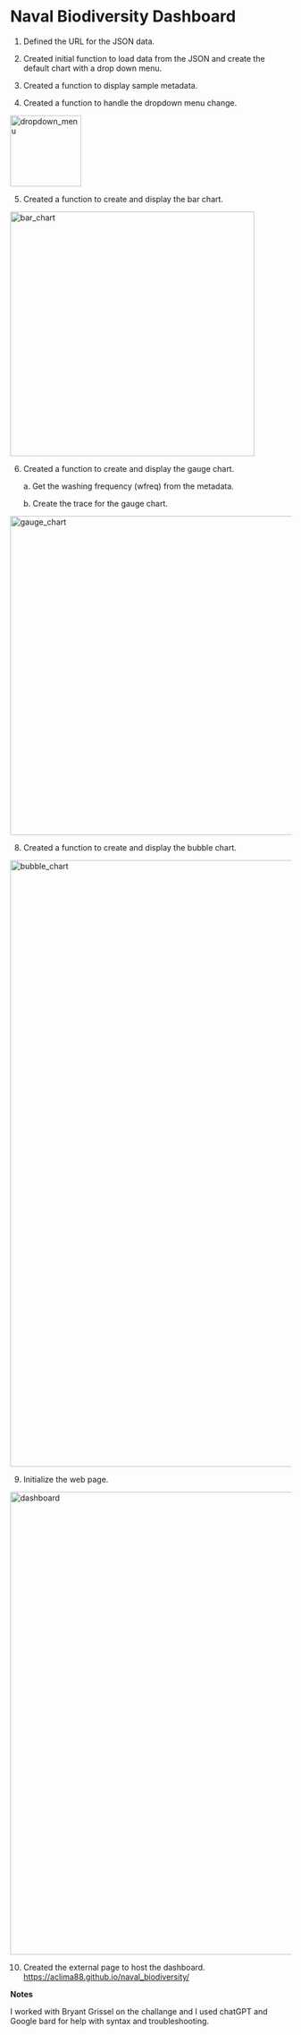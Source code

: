 # Naval Biodiversity Dashboard

1. Defined the URL for the JSON data.

2. Created initial function to load data from the JSON and create the default chart with a drop down menu.

3. Created a function to display sample metadata.

4. Created a function to handle the dropdown menu change.

<img width="127" alt="dropdown_menu" src="https://github.com/aclima88/naval_biodiversity/assets/133547307/8d12799b-27dd-41ea-8fda-e5482d1a10e3">

5. Created a function to create and display the bar chart.

<img width="437" alt="bar_chart" src="https://github.com/aclima88/naval_biodiversity/assets/133547307/33099ddb-e5c2-4369-9a20-6fb339517a5e">

6. Created a function to create and display the gauge chart.

    a. Get the washing frequency (wfreq) from the metadata.
   
    b. Create the trace for the gauge chart.
    
<img width="570" alt="gauge_chart" src="https://github.com/aclima88/naval_biodiversity/assets/133547307/43dbc0a9-010b-48e0-a44a-ef0567456524">
    
8. Created a function to create and display the bubble chart.

<img width="1084" alt="bubble_chart" src="https://github.com/aclima88/naval_biodiversity/assets/133547307/a09995f9-2c41-4180-8880-c5707814e3bc">


9. Initialize the web page.

<img width="827" alt="dashboard" src="https://github.com/aclima88/naval_biodiversity/assets/133547307/45c65d25-83eb-42cd-aaa7-207c9df15118">

10. Created the external page to host the dashboard.
https://aclima88.github.io/naval_biodiversity/ 


**Notes**

I worked with Bryant Grissel on the challange and I used chatGPT and Google bard for help with syntax and troubleshooting.
